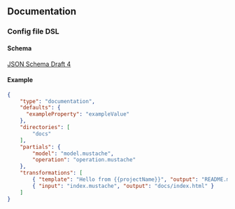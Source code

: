 ## Documentation

### Config file DSL

#### Schema

[JSON Schema Draft 4](https://raw.githubusercontent.com/Mermade/openapi-codegen/master/schemas/config.json)

#### Example

```json
{
    "type": "documentation",
    "defaults": {
      "exampleProperty": "exampleValue"
    },
    "directories": [
        "docs"
    ],
    "partials": {
        "model": "model.mustache",
        "operation": "operation.mustache"
    },
    "transformations": [
        { "template": "Hello from {{projectName}}", "output": "README.md" },
        { "input": "index.mustache", "output": "docs/index.html" }
    ]
}
```

